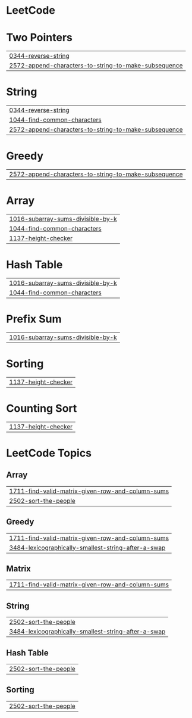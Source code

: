 # LeetCode


# Two Pointers
|  |
| ------- |
| [0344-reverse-string](https://github.com/S-ameer1/LeetCode/tree/master/0344-reverse-string) |
| [2572-append-characters-to-string-to-make-subsequence](https://github.com/S-ameer1/LeetCode/tree/master/2572-append-characters-to-string-to-make-subsequence) |
# String
|  |
| ------- |
| [0344-reverse-string](https://github.com/S-ameer1/LeetCode/tree/master/0344-reverse-string) |
| [1044-find-common-characters](https://github.com/S-ameer1/LeetCode/tree/master/1044-find-common-characters) |
| [2572-append-characters-to-string-to-make-subsequence](https://github.com/S-ameer1/LeetCode/tree/master/2572-append-characters-to-string-to-make-subsequence) |
# Greedy
|  |
| ------- |
| [2572-append-characters-to-string-to-make-subsequence](https://github.com/S-ameer1/LeetCode/tree/master/2572-append-characters-to-string-to-make-subsequence) |
# Array
|  |
| ------- |
| [1016-subarray-sums-divisible-by-k](https://github.com/S-ameer1/LeetCode/tree/master/1016-subarray-sums-divisible-by-k) |
| [1044-find-common-characters](https://github.com/S-ameer1/LeetCode/tree/master/1044-find-common-characters) |
| [1137-height-checker](https://github.com/S-ameer1/LeetCode/tree/master/1137-height-checker) |
# Hash Table
|  |
| ------- |
| [1016-subarray-sums-divisible-by-k](https://github.com/S-ameer1/LeetCode/tree/master/1016-subarray-sums-divisible-by-k) |
| [1044-find-common-characters](https://github.com/S-ameer1/LeetCode/tree/master/1044-find-common-characters) |
# Prefix Sum
|  |
| ------- |
| [1016-subarray-sums-divisible-by-k](https://github.com/S-ameer1/LeetCode/tree/master/1016-subarray-sums-divisible-by-k) |
# Sorting
|  |
| ------- |
| [1137-height-checker](https://github.com/S-ameer1/LeetCode/tree/master/1137-height-checker) |
# Counting Sort
|  |
| ------- |
| [1137-height-checker](https://github.com/S-ameer1/LeetCode/tree/master/1137-height-checker) |
<!---LeetCode Topics Start-->
# LeetCode Topics
## Array
|  |
| ------- |
| [1711-find-valid-matrix-given-row-and-column-sums](https://github.com/S-ameer1/LeetCode/tree/master/1711-find-valid-matrix-given-row-and-column-sums) |
| [2502-sort-the-people](https://github.com/S-ameer1/LeetCode/tree/master/2502-sort-the-people) |
## Greedy
|  |
| ------- |
| [1711-find-valid-matrix-given-row-and-column-sums](https://github.com/S-ameer1/LeetCode/tree/master/1711-find-valid-matrix-given-row-and-column-sums) |
| [3484-lexicographically-smallest-string-after-a-swap](https://github.com/S-ameer1/LeetCode/tree/master/3484-lexicographically-smallest-string-after-a-swap) |
## Matrix
|  |
| ------- |
| [1711-find-valid-matrix-given-row-and-column-sums](https://github.com/S-ameer1/LeetCode/tree/master/1711-find-valid-matrix-given-row-and-column-sums) |
## String
|  |
| ------- |
| [2502-sort-the-people](https://github.com/S-ameer1/LeetCode/tree/master/2502-sort-the-people) |
| [3484-lexicographically-smallest-string-after-a-swap](https://github.com/S-ameer1/LeetCode/tree/master/3484-lexicographically-smallest-string-after-a-swap) |
## Hash Table
|  |
| ------- |
| [2502-sort-the-people](https://github.com/S-ameer1/LeetCode/tree/master/2502-sort-the-people) |
## Sorting
|  |
| ------- |
| [2502-sort-the-people](https://github.com/S-ameer1/LeetCode/tree/master/2502-sort-the-people) |
<!---LeetCode Topics End-->